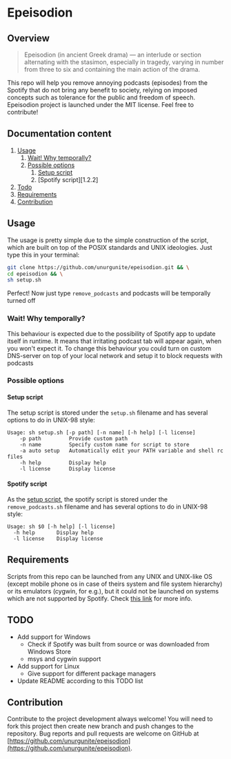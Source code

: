# Epeisodion

## Overview

> Epeisodion (in ancient Greek drama)  — an interlude or section alternating with the stasimon, especially in tragedy,
> varying in number from three to six and containing the main action of the drama.

This repo will help you remove annoying podcasts (episodes) from the Spotify that do not bring any benefit to society,
relying on imposed concepts such as tolerance for the public and freedom of speech. Epeisodion project is launched under
the MIT license. Feel free to contribute!

## Documentation content

1. [Usage][1]
    1. [Wait! Why temporally?][1.1]
    2. [Possible options][1.2]
        1. [Setup script][1.2.1]
        2. [Spotify script][1.2.2]
2. [Todo][2]
3. [Requirements][3]
4. [Contribution][4]

## Usage

The usage is pretty simple due to the simple construction of the script, which are built on top of the POSIX standards
and UNIX ideologies. Just type this in your terminal:

```sh
git clone https://github.com/unurgunite/epeisodion.git && \
cd epeisodion && \
sh setup.sh
```

Perfect! Now just type `remove_podcasts` and podcasts will be temporally turned off

### Wait! Why temporally?

This behaviour is expected due to the possibility of Spotify app to update itself in runtime. It means that irritating
podcast tab will appear again, when you won't expect it. To change this behaviour you could turn on custom DNS-server on
top of your local network and setup it to block requests with podcasts

### Possible options

#### Setup script

The setup script is stored under the `setup.sh` filename and has several options to do in UNIX-98 style:

```shell
Usage: sh setup.sh [-p path] [-n name] [-h help] [-l license]
    -p path         Provide custom path
    -n name         Specify custom name for script to store
    -a auto setup   Automatically edit your PATH variable and shell rc files
    -h help         Display help
    -l license      Display license
```

#### Spotify script

As the [setup script](https://github.com/unurgunite/epeisodion#setup-script), the spotify script is stored under
the `remove_podcasts.sh` filename and has several options to do in UNIX-98 style:

```shell
Usage: sh $0 [-h help] [-l license]
  -h help       Display help
  -l license    Display license
```

## Requirements

Scripts from this repo can be launched from any UNIX and UNIX-like OS (except mobile phone os in case of theirs system
and file system hierarchy) or its emulators (cygwin, for e.g.), but it could not be launched on systems which are not
supported by Spotify. Check [this link](https://support.spotify.com/us/article/supported-devices-for-spotify/) for more
info.

## TODO

* Add support for Windows
    * Check if Spotify was built from source or was downloaded from Windows Store
    * msys and cygwin support
* Add support for Linux
    * Give support for different package managers
* Update README according to this TODO list

## Contribution

Contribute to the project development always welcome! You will need to fork this project then create new branch and push
changes to the repository. Bug reports and pull requests are welcome on GitHub
at [https://github.com/unurgunite/epeisodion](https://github.com/unurgunite/epeisodion).

[1]:https://github.com/unurgunite/epeisodion#usage

[1.1]:https://github.com/unurgunite/epeisodion#wait-why-temporally

[1.2]:https://github.com/unurgunite/epeisodion#possible-options

[1.2.1]:https://github.com/unurgunite/epeisodion#setup-script

[2]:https://github.com/unurgunite/epeisodion#todo

[3]:https://github.com/unurgunite/epeisodion#requirements

[4]:https://github.com/unurgunite/epeisodion#contribution
